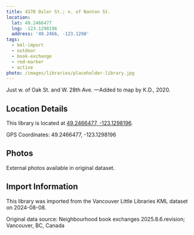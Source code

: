 ```yaml
---
title: 4370 Osler St.; n. of Nanton St.
location:
  lat: 49.2466477
  lng: -123.1298196
  address: '49.2466, -123.1298'
tags:
  - kml-import
  - outdoor
  - book-exchange
  - red-marker
  - active
photo: /images/libraries/placeholder-library.jpg
---
```

Just w. of Oak St. and W. 28th Ave.
—Added to map by K.D., 2020. 

## Location Details

This library is located at [49.2466477, -123.1298196](https://www.google.com/maps?q=49.2466477,-123.1298196).

GPS Coordinates: 49.2466477, -123.1298196

## Photos

External photos available in original dataset.

## Import Information

This library was imported from the Vancouver Little Libraries KML dataset on 2024-08-08.

Original data source: Neighbourhood book exchanges 2025.8.6.revision; Vancouver, BC, Canada

